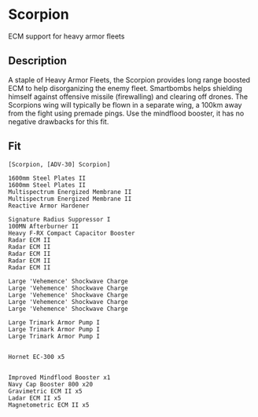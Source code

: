 # Scorpion

ECM support for heavy armor fleets

## Description

A staple of Heavy Armor Fleets, the Scorpion provides long range boosted ECM to help
disorganizing the enemy fleet. Smartbombs helps shielding himself against offensive
missile (firewalling) and clearing off drones. The Scorpions wing will typically
be flown in a separate wing, a 100km away from the fight using premade pings.
Use the mindflood booster, it has no negative drawbacks for this fit.

## Fit

```
[Scorpion, [ADV-30] Scorpion]

1600mm Steel Plates II
1600mm Steel Plates II
Multispectrum Energized Membrane II
Multispectrum Energized Membrane II
Reactive Armor Hardener

Signature Radius Suppressor I
100MN Afterburner II
Heavy F-RX Compact Capacitor Booster
Radar ECM II
Radar ECM II
Radar ECM II
Radar ECM II
Radar ECM II

Large 'Vehemence' Shockwave Charge
Large 'Vehemence' Shockwave Charge
Large 'Vehemence' Shockwave Charge
Large 'Vehemence' Shockwave Charge
Large 'Vehemence' Shockwave Charge

Large Trimark Armor Pump I
Large Trimark Armor Pump I
Large Trimark Armor Pump I


Hornet EC-300 x5


Improved Mindflood Booster x1
Navy Cap Booster 800 x20
Gravimetric ECM II x5
Ladar ECM II x5
Magnetometric ECM II x5
```